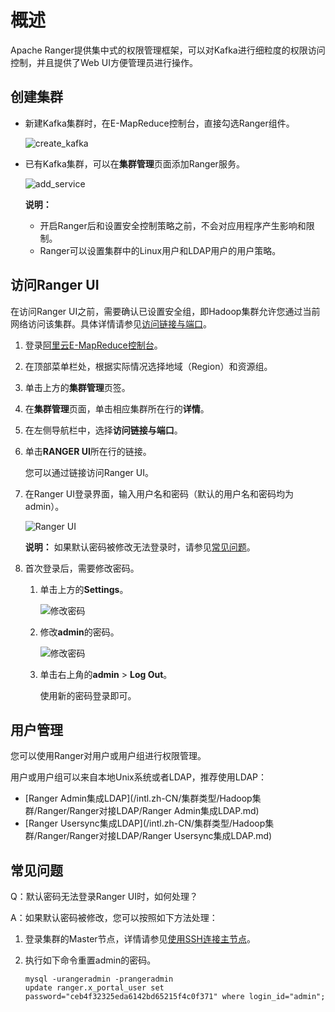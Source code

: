# 概述

Apache Ranger提供集中式的权限管理框架，可以对Kafka进行细粒度的权限访问控制，并且提供了Web UI方便管理员进行操作。

## 创建集群

-   新建Kafka集群时，在E-MapReduce控制台，直接勾选Ranger组件。

    ![create_kafka](https://static-aliyun-doc.oss-accelerate.aliyuncs.com/assets/img/zh-CN/2067189951/p165749.png)

-   已有Kafka集群，可以在**集群管理**页面添加Ranger服务。

    ![add_service](https://static-aliyun-doc.oss-accelerate.aliyuncs.com/assets/img/zh-CN/2067189951/p165775.png)

    **说明：**

    -   开启Ranger后和设置安全控制策略之前，不会对应用程序产生影响和限制。
    -   Ranger可以设置集群中的Linux用户和LDAP用户的用户策略。

## 访问Ranger UI

在访问Ranger UI之前，需要确认已设置安全组，即Hadoop集群允许您通过当前网络访问该集群。具体详情请参见[访问链接与端口](/intl.zh-CN/集群管理/集群配置/访问链接与端口.md)。

1.  登录[阿里云E-MapReduce控制台](https://emr.console.aliyun.com/)。

2.  在顶部菜单栏处，根据实际情况选择地域（Region）和资源组。

3.  单击上方的**集群管理**页签。

4.  在**集群管理**页面，单击相应集群所在行的**详情**。

5.  在左侧导航栏中，选择**访问链接与端口**。

6.  单击**RANGER UI**所在行的链接。

    您可以通过链接访问Ranger UI。

7.  在Ranger UI登录界面，输入用户名和密码（默认的用户名和密码均为admin）。

    ![Ranger UI](https://static-aliyun-doc.oss-accelerate.aliyuncs.com/assets/img/zh-CN/9998197951/p11490.png)

    **说明：** 如果默认密码被修改无法登录时，请参见[常见问题](#section_l36_05u_ldu)。

8.  首次登录后，需要修改密码。

    1.  单击上方的**Settings**。

        ![修改密码](https://static-aliyun-doc.oss-accelerate.aliyuncs.com/assets/img/zh-CN/0146189951/p11492.png)

    2.  修改**admin**的密码。

        ![修改密码](https://static-aliyun-doc.oss-accelerate.aliyuncs.com/assets/img/zh-CN/0146189951/p11493.png)

    3.  单击右上角的**admin** \> **Log Out**。

        使用新的密码登录即可。


## 用户管理

您可以使用Ranger对用户或用户组进行权限管理。

用户或用户组可以来自本地Unix系统或者LDAP，推荐使用LDAP：

-   [Ranger Admin集成LDAP](/intl.zh-CN/集群类型/Hadoop集群/Ranger/Ranger对接LDAP/Ranger Admin集成LDAP.md)
-   [Ranger Usersync集成LDAP](/intl.zh-CN/集群类型/Hadoop集群/Ranger/Ranger对接LDAP/Ranger Usersync集成LDAP.md)

## 常见问题

Q：默认密码无法登录Ranger UI时，如何处理？

A：如果默认密码被修改，您可以按照如下方法处理：

1.  登录集群的Master节点，详情请参见[使用SSH连接主节点](/intl.zh-CN/集群管理/集群配置/连接集群/使用SSH连接主节点.md)。
2.  执行如下命令重置admin的密码。

    ```
    mysql -urangeradmin -prangeradmin
    update ranger.x_portal_user set password="ceb4f32325eda6142bd65215f4c0f371" where login_id="admin";
    ```


